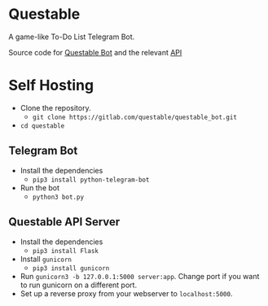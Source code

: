 # Questable

A game-like To-Do List Telegram Bot.

Source code for [Questable Bot](https://t.me/questable_bot) and the relevant
[API](https://api.questable.webionite.com/)

# Self Hosting

+ Clone the repository.
	+ `git clone https://gitlab.com/questable/questable_bot.git`
+ `cd questable`

## Telegram Bot

+ Install the dependencies
	+ `pip3 install python-telegram-bot`
+ Run the bot
	+ `python3 bot.py`

## Questable API Server

+ Install the dependencies
	+ `pip3 install Flask`
+ Install `gunicorn`
	+ `pip3 install gunicorn`
+ Run `gunicorn3 -b 127.0.0.1:5000 server:app`. Change port if you want to run
  gunicorn on a different port.
+ Set up a reverse proxy from your webserver to `localhost:5000`.
